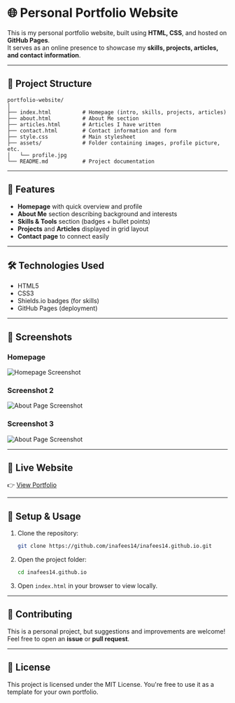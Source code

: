 # 🌐 Personal Portfolio Website

This is my personal portfolio website, built using **HTML, CSS**, and hosted on **GitHub Pages**.  
It serves as an online presence to showcase my **skills, projects, articles, and contact information**.

---

## 📂 Project Structure

```
portfolio-website/
│
├── index.html          # Homepage (intro, skills, projects, articles)
├── about.html          # About Me section
├── articles.html       # Articles I have written
├── contact.html        # Contact information and form
├── style.css           # Main stylesheet
├── assets/             # Folder containing images, profile picture, etc.
│   └── profile.jpg
└── README.md           # Project documentation
```

---

## 🚀 Features

- **Homepage** with quick overview and profile  
- **About Me** section describing background and interests  
- **Skills & Tools** section (badges + bullet points)  
- **Projects** and **Articles** displayed in grid layout  
- **Contact page** to connect easily  

---

## 🛠️ Technologies Used

- HTML5  
- CSS3  
- Shields.io badges (for skills)  
- GitHub Pages (deployment)

---

## 📸 Screenshots

### Homepage
![Homepage Screenshot](assets/homepage.jpg)

### Screenshot 2
![About Page Screenshot](assets/about.jpg)

### Screenshot 3
![About Page Screenshot](assets/about.jpg)

---

## 🔗 Live Website

👉 [View Portfolio](https://inafees14.github.io/)

---

## 📝 Setup & Usage

1. Clone the repository:
   ```bash
   git clone https://github.com/inafees14/inafees14.github.io.git
   ```

2. Open the project folder:
   ```bash
   cd inafees14.github.io
   ```

3. Open `index.html` in your browser to view locally.

---

## 🤝 Contributing

This is a personal project, but suggestions and improvements are welcome! Feel free to open an **issue** or **pull request**.

---

## 📜 License

This project is licensed under the MIT License. You're free to use it as a template for your own portfolio.
